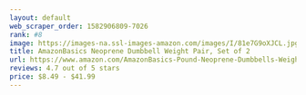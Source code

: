 ```yaml
---
layout: default 
﻿web_scraper_order: 1582906809-7026
rank: #8
image: https://images-na.ssl-images-amazon.com/images/I/81e7G9oXJCL.jpg
title: AmazonBasics Neoprene Dumbbell Weight Pair, Set of 2
url: https://www.amazon.com/AmazonBasics-Pound-Neoprene-Dumbbells-Weights/dp/B01LR5R18K/ref=zg_mw_sporting-goods_8?_encoding=UTF8&psc=1&refRID=2VTEBFM0FKHWWGSXP9AH
reviews: 4.7 out of 5 stars
price: $8.49 - $41.99
---
```

